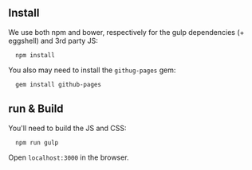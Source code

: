  ## Install

  We use both npm and bower, respectively for the gulp dependencies (+ eggshell) and 3rd party JS:

      npm install

  You also may need to install the `githug-pages` gem:

      gem install github-pages

  ## run & Build

  You'll need to build the JS and CSS:

      npm run gulp

  Open `localhost:3000` in the browser.
